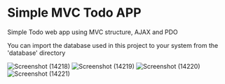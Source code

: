 # Simple MVC Todo APP

Simple Todo web app using MVC structure, AJAX and PDO

You can import the database used in this project to your system from the 'database' directory


![Screenshot (14218)](https://github.com/savin8305/TodoList/assets/118232727/c17c3a81-ff26-4014-888e-5e98d86e4734)
![Screenshot (14219)](https://github.com/savin8305/TodoList/assets/118232727/dff3e715-6262-4924-9fff-85d39be02a63)
![Screenshot (14220)](https://github.com/savin8305/TodoList/assets/118232727/9134e5d9-967a-46e0-b6f7-7ee5b9b7eabf)
![Screenshot (14221)](https://github.com/savin8305/TodoList/assets/118232727/6ebe3727-3a17-4f68-a266-a420ccb7f77c)
